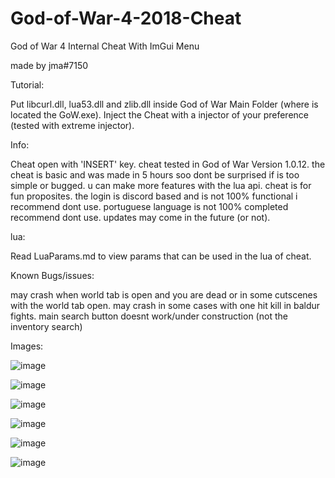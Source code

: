 # God-of-War-4-2018-Cheat
God of War 4 Internal Cheat With ImGui Menu

made by jma#7150

Tutorial:

Put libcurl.dll, lua53.dll and zlib.dll inside God of War Main Folder (where is located the GoW.exe).
Inject the Cheat with a injector of your preference (tested with extreme injector).

Info: 

Cheat open with 'INSERT' key.
cheat tested in God of War Version 1.0.12.
the cheat is basic and was made in 5 hours soo dont be surprised if is too simple or bugged.
u can make more features with the lua api.
cheat is for fun proposites.
the login is discord based and is not 100% functional i recommend dont use.
portuguese language is not 100% completed recommend dont use.
updates may come in the future (or not).

lua:

Read LuaParams.md to view params that can be used in the lua of cheat.

Known Bugs/issues:

may crash when world tab is open and you are dead or in some cutscenes with the world tab open.
may crash in some cases with one hit kill in baldur fights.
main search button doesnt work/under construction (not the inventory search)


Images:

![image](https://user-images.githubusercontent.com/58450502/181363638-bb3e9547-d852-42c0-b649-d3d874ff926c.png)

![image](https://user-images.githubusercontent.com/58450502/181662464-ffbf73cc-4116-466f-8d66-4f3f44a5d9a7.png)

![image](https://user-images.githubusercontent.com/58450502/181363856-79d5dff2-1828-4934-bac3-16ca128a69af.png)

![image](https://user-images.githubusercontent.com/58450502/181662735-10ba7212-55f1-48fc-bd18-dacf9f3b3c8a.png)

![image](https://user-images.githubusercontent.com/58450502/181662493-70516088-7e8f-4579-a6fd-af1cb06e0e6e.png)

![image](https://user-images.githubusercontent.com/58450502/181662604-7a640291-b4cc-4cf4-81ed-dfa013f506ef.png)

